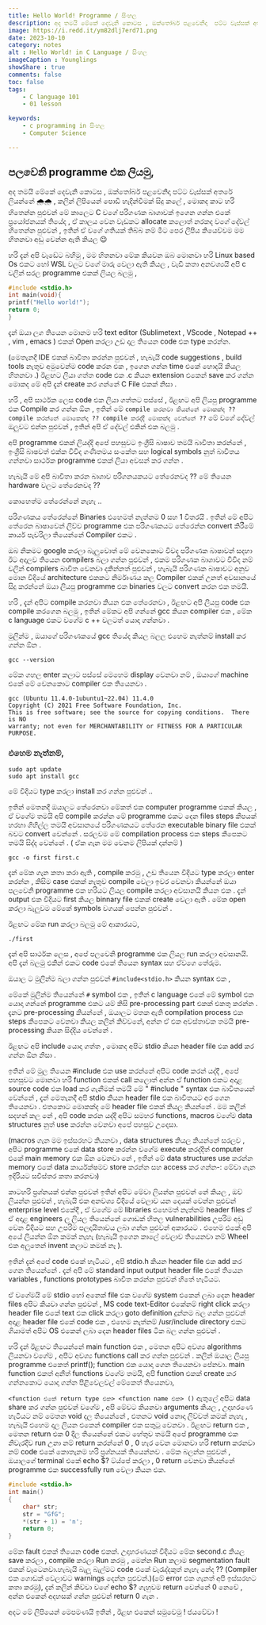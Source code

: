 ```yaml
---
title: Hello World! Programme / සිංහල
description: අද තමයි මේකේ දෙවැනි කොටස , ඔක්තෝබර් පළවෙනිදා  පට්ට වැස්සක් අතරේ ලියන්නේ 🌧️🌧️ , කලින් ලිපියෙන් පොඩි හැදින්වීමක් සිදු කලේ , මොකද කාට හරි හිතෙන්න පුළුවන් මේ කාලෙට C වගේ පරිගණක බාශාවක් ඉගෙන ගන්න එකේ ප්‍රයෝජනයක් තියේද , ඒ කාලය වෙන වැඩකට allocate කලොත් නරකද වගේ දේවල් හිතෙන්න පුළුවන් , ඉතින් ඒ වගේ ගතියක් තිබ්බ නම් මීට පෙර ලිපිය කියෙව්වම මම හිතනවා අඩු වෙන්න ඇති කියල 😉 .. හරි දැන් අපි වැඩේට බහිමු , මම හිතනවා  මේක කියවන ඔබ මොනවා හරි  Linux based Os එකට හෝ  WSL වලට වගේ   මාරු වෙලා ඇති කියල , වැඩි කතා  අනවශ්‍යයි අපි c වලින් සරල programm එකක් ලියල බලමු ,
image: https://i.redd.it/ym82dlj7erd71.png
date: 2023-10-10
category: notes
alt : Hello World! in C Language / සිංහල
imageCaption : Younglings
showShare : true
comments: false
toc: false
tags:
    - C language 101
    - 01 lesson

keywords:
    - c programming in සිංහල
    - Computer Science

---
```



## පලවෙනි programme එක ලියමු,

අද තමයි මේකේ දෙවැනි කොටස , ඔක්තෝබර් පළවෙනිදා  පට්ට වැස්සක් අතරේ ලියන්නේ 🌧️🌧️ , කලින් ලිපියෙන් පොඩි හැදින්වීමක් සිදු කලේ , මොකද කාට හරි හිතෙන්න පුළුවන් මේ කාලෙට C වගේ පරිගණක බාශාවක් ඉගෙන ගන්න එකේ ප්‍රයෝජනයක් තියේද , ඒ කාලය වෙන වැඩකට allocate කලොත් නරකද වගේ දේවල් හිතෙන්න පුළුවන් , ඉතින් ඒ වගේ ගතියක් තිබ්බ නම් මීට පෙර ලිපිය කියෙව්වම මම හිතනවා අඩු වෙන්න ඇති කියල 😉

හරි දැන් අපි වැඩේට බහිමු , මම හිතනවා  මේක කියවන ඔබ මොනවා හරි  Linux based Os එකට හෝ  WSL වලට වගේ   මාරු වෙලා ඇති කියල , වැඩි කතා  අනවශ්‍යයි අපි c වලින් සරල programme එකක් ලියල බලමු ,

```c
#include <stdio.h>
int main(void){
printf("Hello world!");
return 0;
}
```

දැන් ඔයා ලග තියෙන මොනම හරි text editor (Sublimetext , VScode  , Notepad ++ , vim  , emacs ) එකක් Open  කරලා
උඩ දාල තියෙන code එක type කරන්න.

(මෙතැනදී IDE  එකක් බාවිතා කරන්න පුළුවන් , හැබැයි code suggestions , build tools නැතුව අමුවෙන්ම code කරන එක , ඉගෙන ගන්න time එකේ හොදයි කියල හිතනවා .)  ඊළඟට ලියා ගත්ත code එක .c  කියන extension එකෙන් save කර ගන්න මොකද මේ අපි දැන් create කර ගන්නේ C File  එකක් නිසා .

හරි , අපි සාර්ථක ලෙස code එක ලියා ගත්තට පස්සේ , ඊළඟට අපි  ලියපු programme එක Compile  කර ගන්න ඕන , ඉතින් මේ ``compile කරනවා කියන්නේ මොකක්ද ??
compile කරන්නේ මොකෙන්ද ?? compile කරද්දී මොකක්ද වෙන්නේ ??`` මේ වගේ දේවල් ඔලුවට එන්න පුළුවන් , ඉතින් අපි ඒ දේවල් එකින් එක බලමු .

අපි programme එකක් ලියද්දි අපේ පහසුවට ඉංග්‍රීසි බාෂාව තමයි බාවිතා කරන්නේ , ඉංග්‍රීසි බාෂවත් එක්ක විවිද ගණිතමය සංකේත සහ logical symbols නුත් බාවිතය ගන්නවා සාර්ථක programme එකක් ලියා අවසන් කර ගන්න .

හැබැයි මේ අපි බාවිතා කරන බාශාව පරිගනයකයට තේරෙනවද ?? මේ තියෙන hardware වලට තේරෙනවද ??

කොහෙත්ම  තේරෙන්නේ  නැහැ  ..

පරිගණකය තේරෙන්නේ  Binaries එහෙමත් නැත්නම 0 සහ 1 විතරයි . ඉතින් මේ අපිට තේරෙන බාෂාවෙන් ලිව්ව programme එක පරිගණකයට තේරෙන්න convert කිරීමේ කාර්ය පැවරිලා තියෙන්නේ Compiler එකට .


ඔබ නිකමට google කරලා බැලුවොත් මේ වෙනකොට විවද පරිගණක බාෂාවන් සදහා ඊට අදාලව තියෙන compilers බලා ගන්න පුළුවන් , එකම පරිගණක බාශාවට විවිද නම් වලින් compilers බාවිත වෙනවා දකින්නත් පුළුවන් , හැබැයි පරිගණක බාෂාවට අනුව මොන විදියේ architecture එකකට නිර්මාණය කල Compiler එකක් උනත් අවසානයේ සිදු කරන්නේ ඔයා ලියපු programme එක binaries වලට convert කරන එක තමයි.

හරි , දැන් අපිට compile කරනවා කියන එක තේරෙනවා , ඊළඟට අපි ලියපු code එක compile කරගෙන බලමු , ඉතින් මේකට අපි ගන්නේ gcc කියන compiler එක , මේක c language එකට වගේම c ++ වලටත් යොදා ගන්නවා .

මුලින්ම , ඔයාගේ පරිගණකයේ gcc  තියේද  කියල බලල එහෙම නැත්නම්  install කර ගන්න ඕන .

```shell
gcc --version
```
මේක ගහල enter කලාට පස්සේ මෙහෙම display  වෙනවා නම් , ඔයාගේ machine එකේ මේ වෙනකොට compiler එක තියෙනවා .

```shell
gcc (Ubuntu 11.4.0-1ubuntu1~22.04) 11.4.0
Copyright (C) 2021 Free Software Foundation, Inc.
This is free software; see the source for copying conditions.  There is NO
warranty; not even for MERCHANTABILITY or FITNESS FOR A PARTICULAR PURPOSE.
```
 ### එහෙම නැත්නම්,

```shell
sudo apt update
sudo apt install gcc
```
මේ විදියට type කරලා install කර ගන්න පුළුවන් ..

ඉතින් මෙතනදී ඔයාලට තේරෙනවා මේකත් එක computer programme එකක් කියල , ඒ වගේම තමයි අපි compile කරන්න මේ programme එකට දෙන files steps කීපයක් හරහා ගිහිල්ල තමයි අවසානයේ පරිගණකයට තේරෙන executable binary file එකක් බවට convert වෙන්නේ . සරලවම මේ compilation process එක steps කීපෙකට තමයි සිද්ද වෙන්නේ . ( ඒක ගැන මම වෙනම ලිපියක් දාන්නම් )

```shell
gcc -o first first.c
```

දැන් මේක ගැන කතා කරා ඇති , compile කරමු ,
උඩ තියෙන විදියට type කරලා enter කරන්න , කිසිම case එකක් නැතුව compile වෙලා ඉවර වෙනවා කියන්නේ ඔයා පලවෙනි programme එක හරියට ලියල compile  කරලා අවසානයි කියන එක . දැන් output එක විදියට first කියල binnary file එකක් create වෙලා ඇති  . මේක open කරලා බැලුවම මේකේ symbols වගයක් පෙන්න පුළුවන් .

ඊළඟට මේක run  කරලා  බලමු මේ ආකාරයට,

```shell
./first
```
දැන් අපි සාර්ථක ලෙස , අපේ පලවෙනි programme එක ලියල run කරලා  අවසානයි. අපි දැන් බලමු එකින් එකට code එකේ තියෙන syntax සහ ඒවගෙ තේරුම.

ඔයාල ට මුලින්ම බලා ගන්න පුළුවන් ```#include<stdio.h>``` කියන syntax එක ,

මේකේ මුලින්ම තියෙන්නේ  ``` # ``` symbol එක , ඉතින් c language එකේ මේ symbol එක යොදා ගන්නේ programme එකට යම් කිසි pre-processing part එකක් එකතු කරන්න . දැනට pre-processing කියන්නේ , ඔයාලට මතක ඇති compilation process එක steps කීපෙකට වෙනවා කියල කලින් කිව්වනේ, අන්න ඒ එක අවස්තාවක තමයි pre-processing කියන සිද්දිය වෙන්නේ .


ඊළඟට අපි include යොදා ගත්ත , මොකද අපිට stdio කියන header file එක add කර ගන්න ඕන නිසා .

ඉතින් මේ මුල තියෙන #include එක use කරන්නේ  අපිට code කරන් යද්දී , අපේ පහසුවට මොනවා හරි function එකක් call කලොත් අන්න ඒ function එකට අදාළ source code එක load කර ගැනීමක් තමයි මේ " #include " syntax එක බාවිතයෙන් වෙන්නේ , දැන් මෙතැනදී අපි stdio කියන header file එක බාවිතයට අර ගෙන තියෙනවා . එතකොට මොකක්ද මේ header file එකක් කියල කියන්නේ . මම කලින් සදහන් කල නේ , අපි code කරන යද්දී අපිට සමහර functions, macros වගේම data structures නුත් use කරන්න වෙනවා  අපේ පහසුව උදෙසා.

(macros ගැන මම ඉස්සරහට කියනවා  , data structures කියල කියන්නේ සරලව , අපිට programme එකේ data store කරන්න වගේම execute කරද්දීත් computer එකේ main memory එක ඕන වෙනවා නේ , ඉතින් මේ data structures use කරන්න memory එකේ data කාර්යක්ෂමව store කරන්න සහ access කර ගන්න-: මේවා ගැන ඉදිරියට සවිස්තර කතා කරනවා)

කාටහරි ප්‍රශ්නයක් එන්න පුළුවන් ඉතින් අපිට මේවා ලියන්න පුළුවන් නේ කියල , ඔව් ලියන්න පුළුවන් , හැබැයි එක  අනවශ්‍ය විදියේ වෙලාව යන දෙයක් වෙන්න පුළුවන් enterprise level එකේදී , ඒ වගේම මේ libraries එහෙමත් නැත්නම් header files ඒ ඒ අදාළ engineers ල ලියල තියෙන්නේ ගොඩක් හිතල vulnerabilities උපරිම අඩු වෙන විදියට සහ උපරිම පලදායිතාවය ලබා  ගන්න පුළුවන් අකාරයට . එහෙම එකේ අපි අයේ ලියන්න ඕන කමක් නැහැ  (හැබැයි ඉගෙන  කාලේ වෙලාව තියෙනවා නම් Wheel එක අලුතෙන් invent කලාට කමක් නෑ ).

ඉතින් දැන් අපේ code එකේ හැටියට , අපි stdio.h කියන header file එක add කර ගෙන තියෙන්නේ . දැන් අපි මේ standard input output header file එකේ තියෙන  variables , functions prototypes බාවිත කරන්න පුළුවන් හිතේ හැටියට.

ඒ වගේමයි මේ stdio හෝ අනෙක් file එක වගේම system එකෙන් ලබා  දෙන header files අපිට කියවා ගන්න පුළුවන් , MS code text-Editor එකේනම් right click කරලා  header file එකේ text එක click කරලා goto definition දුන්නම බල ගන්න පුළුවන් අදාළ header file එකේ code එක , එහෙම නැත්නම් /usr/include directory එකට ගියාමත් අපිට OS එකෙන් ලබා දෙන header files ටික බල ගන්න පුළුවන් .

හරි දැන් ඊළඟට තියෙන්නේ  main function එක , මෙතන අපිට අවශ්‍ය  algorithms  ලියනවා වගේම , අපිට අවශ්‍ය functions call  කර ගන්න පුළුවන් . කලින් ඔයාල ලියපු programme එකෙත් printf(); function එක යොදා  ගෙන තියෙනවා  පේනවා. main function එකත් අනීත් functions වගේම තමයි, අපි function එකක් create  කර ගන්නකොට යොදා ගන්න පිළිවෙලවල් මේකෙත් තියෙනවා,

```<function එකේ return type එක> <function name එක> ()``` ඇතුලේ අපිට data share කර ගන්න පුළුවන් වගේම , අපි මේවට කියනවා  arguments කියල , උදාහරණෙ හැටියට නම් මෙතන void දල තියෙන්නේ , එතනට void නොදා  ලිව්වත් කමක් නැහැ  , හැබැයි එහෙම දාල ලියන එකෙන් compiler එක සතුටු වෙනවා . ඊළඟට return එක , මෙතන return එක 0 දීල තියෙන්නේ එකට හේතුව තමයි අපේ programme එක නිවැරදිව run උනා  නම් return කරන්නේ 0 ,  0 හැර වෙන මොනවා  හරි return කරනවා  නම් code එකේ කොතැනම හරි ප්‍රශ්නයක් තියෙන්නව . මේක බලන්න පුළුවන් , ඔයාලගේ terminal එකේ echo $? ට්ය්පේ කරලා , 0 return වෙනවා  කියන්නේ programme එක successfully run  වෙලා කියන එක.

```c
#include <stdio.h>
int main()
{
    char* str;
    str = "GfG";
    *(str + 1) = 'n';
    return 0;
}

```


මේක fault එකක් තියෙන code එකක්. උදාහරණයක් විදියට මේක second.c කියල save කරලා  , compile කරලා Run කරමු , මෙන්න Run කලාම segmentation fault එකක් වැටෙනවා.හැබැයි බැලූ බැල්මට code එකේ වැරැද්දකුත් නැහැ නේද ?? (Compiler එක ගොඩක් වෙලාවට warnings දෙන්න පුළුවන්.)(මේ error එක ගැනත් අපි ඉස්සරහට කතා කරමු), දැන් කලින් කිව්වා  වගේ  echo  $? ගැහුවම return වෙන්නේ 0 නෙවේ , අන්න එකෙන් අදහසක් ගන්න පුළුවන් return 0 ගැන .

අදට මේ ලිපියෙන් මෙපමණයි ඉතින් , ඊළඟ එකෙන් සමුවෙමු ! ජයවේවා !
